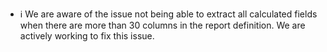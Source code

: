 * ℹ️ We are aware of the issue not being able to extract all calculated fields when there are more than 30 columns in the report definition. We are actively working to fix this issue.
